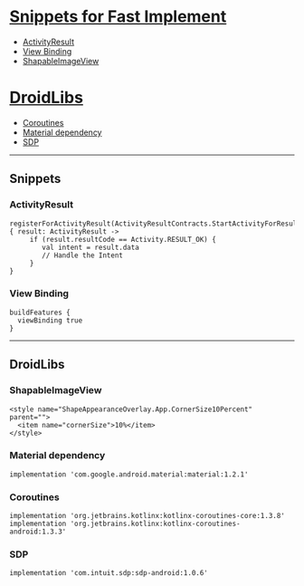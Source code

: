 # [Snippets for Fast Implement](#snippets)
- [ActivityResult](#activityresult)
- [View Binding](#view-binding)
- [ShapableImageView](#shapableimageview)


# [DroidLibs](#droidlibs)
- [Coroutines](#coroutines)
- [Material dependency](#material-dependency)
- [SDP](#sdp)

---------
## Snippets
### ActivityResult
```
registerForActivityResult(ActivityResultContracts.StartActivityForResult()) { result: ActivityResult ->
     if (result.resultCode == Activity.RESULT_OK) {
        val intent = result.data
        // Handle the Intent
     }
}
```

### View Binding
```
buildFeatures {
  viewBinding true
}
```

---------
## DroidLibs

### ShapableImageView
```
<style name="ShapeAppearanceOverlay.App.CornerSize10Percent" parent="">
  <item name="cornerSize">10%</item>
</style>
```

### Material dependency
```
implementation 'com.google.android.material:material:1.2.1'
```

### Coroutines
```
implementation 'org.jetbrains.kotlinx:kotlinx-coroutines-core:1.3.8'
implementation 'org.jetbrains.kotlinx:kotlinx-coroutines-android:1.3.3'
```

### SDP
```
implementation 'com.intuit.sdp:sdp-android:1.0.6'
```

